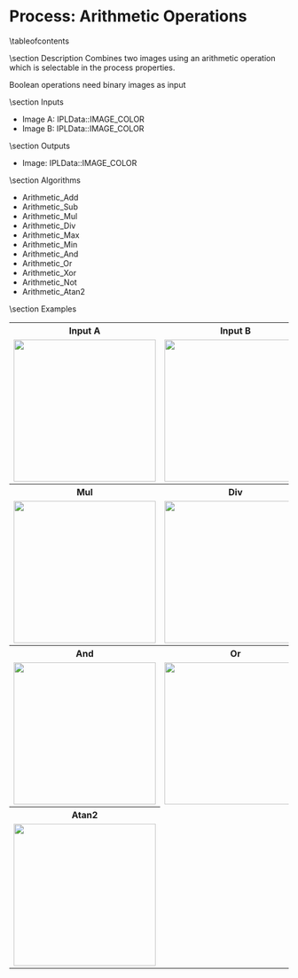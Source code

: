 Process: Arithmetic Operations
===================================================

\tableofcontents

\section Description
Combines two images using an arithmetic operation which is selectable
in the process properties.

Boolean operations need binary images as input

\section Inputs
- Image A: IPLData::IMAGE_COLOR
- Image B: IPLData::IMAGE_COLOR

\section Outputs
- Image: IPLData::IMAGE_COLOR

\section Algorithms
- Arithmetic_Add
- Arithmetic_Sub
- Arithmetic_Mul
- Arithmetic_Div
- Arithmetic_Max
- Arithmetic_Min
- Arithmetic_And
- Arithmetic_Or
- Arithmetic_Xor
- Arithmetic_Not
- Arithmetic_Atan2

\section Examples
<table>
 <tr>
     <th>Input A</th>
     <th>Input B</th>
     <th>Add</th>
     <th>Sub</th>
 </tr>
 <tr>
     <td><img src="../images/Lenna.png" width="256" /></td>
     <td><img src="../images/Moon.jpg" width="256" /></td>
     <td><img src="../images/IPLArithmeticOperationsAdd.png" width="256" /></td>
     <td><img src="../images/IPLArithmeticOperationsAdd.png" width="256" /></td>
 </tr>
 <tr>
     <th>Mul</th>
     <th>Div</th>
     <th>Max</th>
     <th>Min</th>
 </tr>
 <tr>
     <td><img src="../images/IPLArithmeticOperationsAdd.png" width="256" /></td>
     <td><img src="../images/IPLArithmeticOperationsAdd.png" width="256" /></td>
     <td><img src="../images/IPLArithmeticOperationsAdd.png" width="256" /></td>
     <td><img src="../images/IPLArithmeticOperationsAdd.png" width="256" /></td>
 </tr>
 <tr>
     <th>And</th>
     <th>Or</th>
     <th>Xor</th>
     <th>Not</th>
 </tr>
 <tr>
     <td><img src="../images/IPLArithmeticOperationsAdd.png" width="256" /></td>
     <td><img src="../images/IPLArithmeticOperationsAdd.png" width="256" /></td>
     <td><img src="../images/IPLArithmeticOperationsAdd.png" width="256" /></td>
     <td><img src="../images/IPLArithmeticOperationsAdd.png" width="256" /></td>
 </tr>
 <tr>
     <th>Atan2</th>
 </tr>
 <tr>
     <td><img src="../images/IPLArithmeticOperationsAdd.png" width="256" /></td>
 </tr>
</table>
